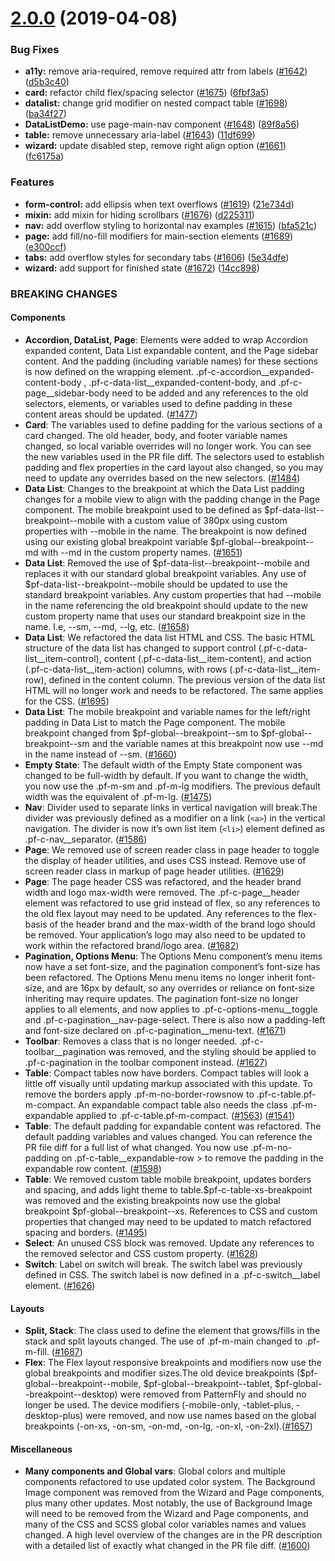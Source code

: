 # [2.0.0](https://github.com/patternfly/patternfly-next/compare/v1.0.250...v2.0.0) (2019-04-08)


### Bug Fixes

* **a11y:** remove aria-required, remove required attr from labels ([#1642](https://github.com/patternfly/patternfly-next/issues/1642)) ([d5b3c40](https://github.com/patternfly/patternfly-next/commit/d5b3c40))
* **card:** refactor child flex/spacing selector ([#1675](https://github.com/patternfly/patternfly-next/issues/1675)) ([6fbf3a5](https://github.com/patternfly/patternfly-next/commit/6fbf3a5))
* **datalist:** change grid modifier on nested compact table ([#1698](https://github.com/patternfly/patternfly-next/issues/1698)) ([ba34f27](https://github.com/patternfly/patternfly-next/commit/ba34f27))
* **DataListDemo:** use page-main-nav component ([#1648](https://github.com/patternfly/patternfly-next/issues/1648)) ([89f8a56](https://github.com/patternfly/patternfly-next/commit/89f8a56))
* **table:** remove unnecessary aria-label ([#1643](https://github.com/patternfly/patternfly-next/issues/1643)) ([11df699](https://github.com/patternfly/patternfly-next/commit/11df699))
* **wizard:** update disabled step, remove right align option ([#1661](https://github.com/patternfly/patternfly-next/issues/1661)) ([fc6175a](https://github.com/patternfly/patternfly-next/commit/fc6175a))


### Features

* **form-control:** add ellipsis when text overflows ([#1619](https://github.com/patternfly/patternfly-next/issues/1619)) ([21e734d](https://github.com/patternfly/patternfly-next/commit/21e734d))
* **mixin:** add mixin for hiding scrollbars ([#1676](https://github.com/patternfly/patternfly-next/issues/1676)) ([d225311](https://github.com/patternfly/patternfly-next/commit/d225311))
* **nav:** add overflow styling to horizontal nav examples ([#1615](https://github.com/patternfly/patternfly-next/issues/1615)) ([bfa521c](https://github.com/patternfly/patternfly-next/commit/bfa521c))
* **page:** add fill/no-fill modifiers for main-section elements ([#1689](https://github.com/patternfly/patternfly-next/issues/1689)) ([e300ccf](https://github.com/patternfly/patternfly-next/commit/e300ccf))
* **tabs:** add overflow styles for secondary tabs ([#1606](https://github.com/patternfly/patternfly-next/issues/1606)) ([5e34dfe](https://github.com/patternfly/patternfly-next/commit/5e34dfe))
* **wizard:** add support for finished state ([#1672](https://github.com/patternfly/patternfly-next/issues/1672)) ([14cc898](https://github.com/patternfly/patternfly-next/commit/14cc898))


### BREAKING CHANGES

#### Components
* **Accordion, DataList, Page**: Elements were added to wrap Accordion expanded content, Data List expandable content, and the Page sidebar content. And the padding (including variable names) for these sections is now defined on the wrapping element. .pf-c-accordion__expanded-content-body , .pf-c-data-list__expanded-content-body, and .pf-c-page__sidebar-body need to be added and any references to the old selectors, elements, or variables used to define padding in these content areas should be updated. ([#1477](https://github.com/patternfly/patternfly-next/issues/1477))
* **Card**: The variables used to define padding for the various sections of a card changed. The old header, body, and footer variable names changed, so local variable overrides will no longer work. You can see the new variables used in the PR file diff. The selectors used to establish padding and flex properties in the card layout also changed, so you may need to update any overrides based on the new selectors. ([#1484](https://github.com/patternfly/patternfly-next/issues/1484))
* **Data List**: Changes to the breakpoint at which the Data List padding changes for a mobile view to align with the padding change in the Page component. The mobile breakpoint used to be defined as $pf-data-list--breakpoint--mobile with a custom value of 380px using custom properties with --mobile in the name. The breakpoint is now defined using our existing global breakpoint variable $pf-global--breakpoint--md with --md in the custom property names. ([#1651](https://github.com/patternfly/patternfly-next/issues/1651))
* **Data List**: Removed the use of $pf-data-list--breakpoint--mobile and replaces it with our standard global breakpoint variables. Any use of $pf-data-list--breakpoint--mobile should be updated to use the standard breakpoint variables. Any custom properties that had --mobile in the name referencing the old breakpoint should update to the new custom property name that uses our standard breakpoint size in the name. I.e, --sm, --md, --lg, etc. ([#1658](https://github.com/patternfly/patternfly-next/issues/1658))
* **Data List**: We refactored the data list HTML and CSS. The basic HTML structure of the data list has changed to support control (.pf-c-data-list__item-control), content (.pf-c-data-list__item-content), and action (.pf-c-data-list__item-action) columns, with rows (.pf-c-data-list__item-row), defined in the content column. The previous version of the data list HTML will no longer work and needs to be refactored. The same applies for the CSS. ([#1695](https://github.com/patternfly/patternfly-next/issues/1695))
* **Data List**: The mobile breakpoint and variable names for the left/right padding in Data List to match the Page component. The mobile breakpoint changed from $pf-global--breakpoint--sm to $pf-global--breakpoint--sm and the variable names at this breakpoint now use --md in the name instead of --sm. ([#1660](https://github.com/patternfly/patternfly-next/issues/1660))
* **Empty State**: The default width of the Empty State component was changed to be full-width by default. If you want to change the width, you now use the .pf-m-sm and .pf-m-lg modifiers. The previous default width was the equivalent of .pf-m-lg. ([#1475](https://github.com/patternfly/patternfly-next/issues/1475))
* **Nav**: Divider used to separate links in vertical navigation will break.The divider was previously defined as a modifier on a link (`<a>`) in the vertical navigation. The divider is now it’s own list item (`<li>`) element defined as .pf-c-nav__separator. ([#1586](https://github.com/patternfly/patternfly-next/issues/1586))
* **Page**: We removed use of screen reader class in page header to toggle the display of header utilities, and uses CSS instead. Remove use of screen reader class in markup of page header utilities. ([#1629](https://github.com/patternfly/patternfly-next/issues/1629))
* **Page**: The page header CSS was refactored, and the header brand width and logo max-width were removed. The .pf-c-page__header element was refactored to use grid instead of flex, so any references to the old flex layout may need to be updated. Any references to the flex-basis of the header brand and the max-width of the brand logo should be removed. Your application’s logo may also need to be updated to work within the refactored brand/logo area. ([#1682](https://github.com/patternfly/patternfly-next/issues/1682))
* **Pagination, Options Menu**: The Options Menu component’s menu items now have a set font-size, and the pagination component’s font-size has been refactored. The Options Menu menu items no longer inherit font-size, and are 16px by default, so any overrides or reliance on font-size inheriting may require updates. The pagination font-size no longer applies to all elements, and now applies to .pf-c-options-menu__toggle and .pf-c-pagination__nav-page-select. There is also now a padding-left and font-size declared on .pf-c-pagination__menu-text. ([#1671](https://github.com/patternfly/patternfly-next/issues/1671))
* **Toolbar**: Removes a class that is no longer needed. .pf-c-toolbar__pagination was removed,  and the styling should be applied to .pf-c-pagination in the toolbar component instead. ([#1627](https://github.com/patternfly/patternfly-next/issues/1627))
* **Table**: Compact tables now have borders. Compact tables will look a little off visually until updating markup associated with this update. To remove the borders apply .pf-m-no-border-rowsnow to .pf-c-table.pf-m-compact. An expandable compact table also needs the class .pf-m-expandable applied to .pf-c-table.pf-m-compact. ([#1563](https://github.com/patternfly/patternfly-next/issues/1563))  ([#1541](https://github.com/patternfly/patternfly-next/issues/1541))
* **Table**: The default padding for expandable content was refactored. The default padding variables and values changed. You can reference the PR file diff for a full list of what changed. You now use .pf-m-no-padding on .pf-c-table__expandable-row > <td> to remove the padding in the expandable row content. ([#1598](https://github.com/patternfly/patternfly-next/issues/1598))
* **Table**: We removed custom table mobile breakpoint, updates borders and spacing, and adds light theme to table.$pf-c-table-xs-breakpoint was removed and the existing breakpoints now use the global breakpoint $pf-global--breakpoint--xs. References to CSS and custom properties that changed may need to be updated to match refactored spacing and borders. ([#1495](https://github.com/patternfly/patternfly-next/issues/1495))
* **Select**: An unused CSS block was removed. Update any references to the removed selector and CSS custom property. ([#1628](https://github.com/patternfly/patternfly-next/issues/1628))
* **Switch**: Label on switch will break. The switch label was previously defined in CSS. The switch label is now defined in a .pf-c-switch__label element. ([#1626](https://github.com/patternfly/patternfly-next/issues/1626))

#### Layouts
* **Split, Stack**: The class used to define the element that grows/fills in the stack and split layouts changed. The use of .pf-m-main changed to .pf-m-fill. ([#1687](https://github.com/patternfly/patternfly-next/issues/1687))
* **Flex**: The Flex layout responsive breakpoints and modifiers now use the global breakpoints and modifier sizes.The old device breakpoints  ($pf-global--breakpoint--mobile, $pf-global--breakpoint--tablet, $pf-global--breakpoint--desktop) were removed from PatternFly and should no longer be used. The device modifiers (-mobile-only, -tablet-plus, -desktop-plus) were removed, and now use names based on the global breakpoints (-on-xs, -on-sm, -on-md, -on-lg, -on-xl, -on-2xl).([#1657](https://github.com/patternfly/patternfly-next/issues/1657))

#### Miscellaneous
* **Many components and Global vars**: Global colors and multiple components refactored to use updated color system. The Background Image component was removed from the Wizard and Page components, plus many other updates. Most notably, the use of Background Image will need to be removed from the Wizard and Page components, and many of the CSS and SCSS global color variables names and values changed. A high level overview of the changes are in the PR description with a detailed list of exactly what changed in the PR file diff. ([#1600](https://github.com/patternfly/patternfly-next/issues/1600))

